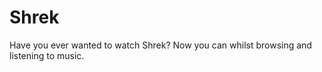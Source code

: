 <h1>Shrek</h1>

Have you ever wanted to watch Shrek? Now you can whilst browsing and listening to music.

